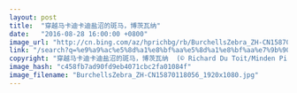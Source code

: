 ```yaml
---
layout: post
title:  "穿越马卡迪卡迪盐沼的斑马，博茨瓦纳"
date:   "2016-08-28 16:00:00 +0800"
image_url: "http://cn.bing.com/az/hprichbg/rb/BurchellsZebra_ZH-CN15870118056_1920x1080.jpg"
link: "/search?q=%e9%a9%ac%e5%8d%a1%e8%bf%aa%e5%8d%a1%e8%bf%aa%e7%9b%90%e6%b2%bc&form=hpcapt&mkt=zh-cn"
copyright: "穿越马卡迪卡迪盐沼的斑马，博茨瓦纳  (© Richard Du Toit/Minden Pictures)"
image_hash: "c458fb7ad90fd9eb4071cbc2fa01084f"
image_filename: "BurchellsZebra_ZH-CN15870118056_1920x1080.jpg"
---
```

